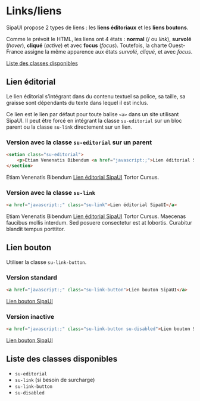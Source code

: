 # Links/liens

SipaUI propose 2 types de liens&nbsp;: les **liens éditoriaux** et les **liens boutons**.

Comme le prévoit le HTML, les liens ont 4 états&nbsp;: **normal** (/ ou *link*), **survolé** (*hover*), **cliqué** (*active*) et avec **focus** (*focus*). Toutefois, la charte Ouest-France assigne la même apparence aux états *survolé*, *cliqué*, et avec *focus*.

<a href="#liste-classes" target="_self" class="su-link">Liste des classes disponibles</a>

<!-- STORY -->

## Lien éditorial

Le lien éditorial s’intégrant dans du contenu textuel sa police, sa taille, sa graisse sont dépendants du texte dans lequel il est inclus.

Ce lien est le lien par défaut pour toute balise `<a>` dans un site utilisant SipaUI. Il peut être forcé en intégrant la classe `su-editorial` sur un bloc parent ou la classe `su-link` directement sur un lien.

### Version avec la classe `su-editorial` sur un parent
```html
<setion class="su-editorial">
	<p>Etiam Venenatis Bibendum <a href="javascript:;">Lien éditorial SipaUI</a> Tortor Cursus.</p>
</section>
```
<section class="su-editorial">
	<p>Etiam Venenatis Bibendum <a href="javascript:;">Lien éditorial SipaUI</a> Tortor Cursus.</p>
</section>

### Version avec la classe `su-link`
```html
<a href="javascript:;" class="su-link">Lien éditorial SipaUI</a>
```
<p>Etiam Venenatis Bibendum <a href="javascript:;" class="su-link">Lien éditorial SipaUI</a> Tortor Cursus. Maecenas faucibus mollis interdum. Sed posuere consectetur est at lobortis. Curabitur blandit tempus porttitor.</p>


## Lien bouton

Utiliser la classe `su-link-button`.

### Version standard
```html
<a href="javascript:;" class="su-link-button">Lien bouton SipaUI</a>
```
<a href="javascript:;" class="su-link-button">Lien bouton SipaUI</a>

### Version inactive
```html
<a href="javascript:;" class="su-link-button su-disabled">Lien bouton SipaUI</a>
```
<a href="javascript:;" class="su-link-button su-disabled">Lien bouton SipaUI</a>

<div id="liste-classes">

## Liste des classes disponibles
- `su-editorial`
- `su-link` (si besoin de surcharge)
- `su-link-button`
- `su-disabled`

</div>
